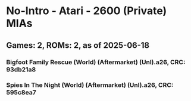 # No-Intro - Atari - 2600 (Private) MIAs
## Games: 2, ROMs: 2, as of 2025-06-18

### Bigfoot Family Rescue (World) (Aftermarket) (Unl).a26, CRC: 93db21a8
### Spies In The Night (World) (Aftermarket) (Unl).a26, CRC: 595c8ea7
